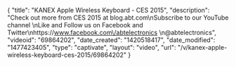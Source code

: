 {
    "title": "KANEX Apple Wireless Keyboard - CES 2015",
    "description": "Check out more from CES 2015 at blog.abt.com\nSubscribe to our YouTube channel \nLike and Follow us on Facebook and Twitter\nhttps:\/\/www.facebook.com\/abtelectronics \n@abtelectronics",
    "videoid": "69864202",
    "date_created": "1420518417",
    "date_modified": "1477423405",
    "type": "captivate",
    "layout": "video",
    "url": "\/v\/kanex-apple-wireless-keyboard-ces-2015\/69864202"
}
